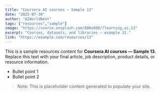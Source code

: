 ```yaml
---
title: "Coursera AI courses — Sample 13"
date: "2025-07-30"
author: "AIWorldNext"
tags: ["resources","sample"]
image: "https://source.unsplash.com/800x600/?learning,ai,13"
excerpt: "Courses, datasets, and libraries — example 13."
link: "https://example.com/resources/13"
---
```


This is a sample resources content for **Coursera AI courses — Sample 13**. Replace this text with your final article, job description, product details, or resource information.

- Bullet point 1
- Bullet point 2

> Note: This is placeholder content generated to populate your site.
